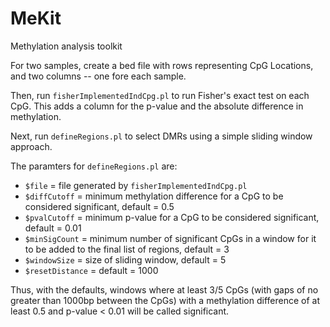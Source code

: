 # MeKit
Methylation analysis toolkit

For two samples, create a bed file with rows representing CpG Locations, and two columns -- one fore each sample.

Then, run `fisherImplementedIndCpg.pl` to run Fisher's exact test on each CpG. This adds a column for the p-value and the absolute difference in methylation.

Next, run `defineRegions.pl` to select DMRs using a simple sliding window approach.

The paramters for `defineRegions.pl` are:
- `$file` = file generated by `fisherImplementedIndCpg.pl`
- `$diffCutoff` = minimum methylation difference for a CpG to be considered significant, default = 0.5
- `$pvalCutoff` = minimum p-value for a CpG to be considered significant, default = 0.01
- `$minSigCount` = minimum number of significant CpGs in a window for it to be added to the final list of regions, default = 3
- `$windowSize` = size of sliding window, default = 5
- `$resetDistance` = default = 1000

Thus, with the defaults, windows where at least 3/5 CpGs (with gaps of no greater than 1000bp between the CpGs) with a methylation difference of at least 0.5 and p-value < 0.01 will be called significant. 
